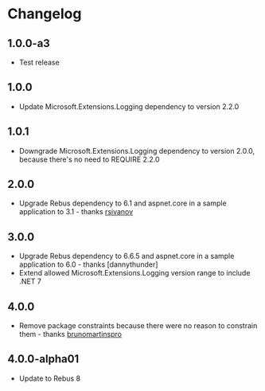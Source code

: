 # Changelog

## 1.0.0-a3
* Test release

## 1.0.0
* Update Microsoft.Extensions.Logging dependency to version 2.2.0

## 1.0.1
* Downgrade Microsoft.Extensions.Logging dependency to version 2.0.0, because there's no need to REQUIRE 2.2.0

## 2.0.0
* Upgrade Rebus dependency to 6.1 and aspnet.core in a sample application to 3.1 - thanks [rsivanov]

## 3.0.0
* Upgrade Rebus dependency to 6.6.5 and aspnet.core in a sample application to 6.0 - thanks [dannythunder]
* Extend allowed Microsoft.Extensions.Logging version range to include .NET 7

## 4.0.0
* Remove package constraints because there were no reason to constrain them - thanks [brunomartinspro]

## 4.0.0-alpha01
* Update to Rebus 8

[brunomartinspro]: https://github.com/brunomartinspro
[rsivanov]: https://github.com/rsivanov

